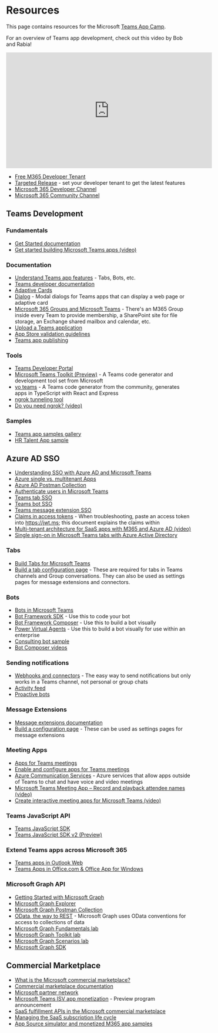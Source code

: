# Resources

This page contains resources for the Microsoft [Teams App Camp](../README.md).

For an overview of Teams app development, check out this video by Bob and Rabia!

<iframe src="https://www.youtube.com/embed/EQuB8l4sccg" 
    width="560" 
    height="315"
    frameborder="0" 
    allowfullscreen>
</iframe>

* [Free M365 Developer Tenant](https://developer.microsoft.com/en-us/microsoft-365/dev-program)
* [Targeted Release](https://docs.microsoft.com/en-us/microsoft-365/admin/manage/release-options-in-office-365?WT.mc_id=m365-58890-cxa) - set your developer tenant to get the latest features
* [Microsoft 365 Developer Channel](https://www.youtube.com/c/Microsoft365Developer)
* [Microsoft 365 Community Channel](https://www.youtube.com/c/Microsoft365PnPCommunity)
## Teams Development

### Fundamentals
* [Get Started documentation](https://docs.microsoft.com/en-us/microsoftteams/platform/get-started/get-started-overview?WT.mc_id=m365-58890-cxa)
* [Get started building Microsoft Teams apps (video)](https://www.youtube.com/watch?v=EQuB8l4sccg)

### Documentation

* [Understand Teams app features](https://docs.microsoft.com/en-us/microsoftteams/platform/concepts/capabilities-overview?WT.mc_id=m365-58890-cxa) - Tabs, Bots, etc.
* [Teams developer documentation](https://docs.microsoft.com/en-us/microsoftteams/platform?WT.mc_id=m365-58890-cxa)
* [Adaptive Cards](https://adaptivecards.io)
* [Dialog](https://docs.microsoft.com/en-us/microsoftteams/platform/task-modules-and-cards/what-are-task-modules?WT.mc_id=m365-58890-cxa) - Modal dialogs for Teams apps that can display a web page or adaptive card
* [Microsoft 365 Groups and Microsoft Teams](https://docs.microsoft.com/en-us/microsoftteams/office-365-groups?WT.mc_id=m365-58890-cxa) - There's an M365 Group inside every Team to provide membership, a SharePoint site for file storage, an Exchange shared mailbox and calendar, etc.
* [Upload a Teams application](https://docs.microsoft.com/en-us/microsoftteams/upload-custom-apps?WT.mc_id=m365-58890-cxa)
* [App Store validation guidelines](https://docs.microsoft.com/en-us/microsoftteams/platform/concepts/deploy-and-publish/appsource/prepare/teams-store-validation-guidelines?WT.mc_id=m365-58890-cxa)
* [Teams app publishing](https://docs.microsoft.com/en-us/microsoftteams/platform/concepts/deploy-and-publish/appsource/publish?WT.mc_id=m365-58890-cxa)

### Tools

* [Teams Developer Portal](https://dev.teams.microsoft.com)
* [Microsoft Teams Toolkit (Preview)](https://docs.microsoft.com/en-us/microsoftteams/platform/toolkit/visual-studio-code-overview?WT.mc_id=m365-58890-cxa) - A Teams code generator and development tool set from Microsoft
* [yo teams](https://github.com/pnp/generator-teams) - A Teams code generator from the community, generates apps in TypeScript with React and Express
* [ngrok tunneling tool](https://www.ngrok.com/)
* [Do you need ngrok? (video)](https://www.youtube.com/watch?v=A5U-3o-mHD0)

### Samples

* [Teams app samples gallery](https://pnp.github.io/teams-dev-samples/)
* [HR Talent App sample](https://github.com/OfficeDev/msteams-sample-contoso-hr-talent-app)

## Azure AD SSO


* [Understanding SSO with Azure AD and Microsoft Teams](https://www.youtube.com/watch?v=SaBbfVgqZHc&t=325s)
* [Azure single vs. multitenant Apps](https://docs.microsoft.com/en-us/azure/active-directory/develop/single-and-multi-tenant-apps?WT.mc_id=m365-58890-cxa)
* [Azure AD Postman Collection](https://app.getpostman.com/run-collection/f77994d794bab767596d)
* [Authenticate users in Microsoft Teams](https://docs.microsoft.com/en-us/microsoftteams/platform/concepts/authentication/authentication?WT.mc_id=m365-58890-cxa)
* [Teams tab SSO](https://docs.microsoft.com/en-us/microsoftteams/platform/tabs/how-to/authentication/auth-aad-sso?WT.mc_id=m365-58890-cxa)
* [Teams bot SSO](https://docs.microsoft.com/en-us/microsoftteams/platform/bots/how-to/authentication/auth-aad-sso-bots?WT.mc_id=m365-58890-cxa)
* [Teams message extension SSO](https://docs.microsoft.com/en-us/microsoftteams/platform/messaging-extensions/how-to/enable-sso-auth-me?WT.mc_id=m365-58890-cxa)
* [Claims in access tokens](https://docs.microsoft.com/en-us/azure/active-directory/develop/access-tokens?WT.mc_id=m365-58890-cxa#claims-in-access-tokens) - When troubleshooting, paste an access token into https://jwt.ms; this document explains the claims within
* [Multi-tenant architecture for SaaS apps with M365 and Azure AD (video)](https://www.youtube.com/watch?v=RjGVOFm39j0)
* [Single sign-on in Microsoft Teams tabs with Azure Active Directory](https://www.youtube.com/watch?v=kruUnaZgQaY)


### Tabs

* [Build Tabs for Microsoft Teams](https://docs.microsoft.com/en-us/microsoftteams/platform/tabs/what-are-tabs?WT.mc_id=m365-58890-cxa)
* [Build a tab configuration page](https://docs.microsoft.com/en-us/microsoftteams/platform/tabs/how-to/create-tab-pages/configuration-page?WT.mc_id=m365-58890-cxa) - These are required for tabs in Teams channels and Group conversations. They can also be used as settings pages for message extensions and connectors.

### Bots

* [Bots in Microsoft Teams](https://docs.microsoft.com/en-us/microsoftteams/platform/bots/what-are-bots?WT.mc_id=m365-58890-cxa)
* [Bot Framework SDK](https://docs.microsoft.com/en-us/azure/bot-service/index-bf-sdk?WT.mc_id=m365-58890-cxa) - Use this to code your bot
* [Bot Framework Composer](https://docs.microsoft.com/en-us/composer/introduction?WT.mc_id=m365-58890-cxa) - Use this to build a bot visually
* [Power Virtual Agents](https://powervirtualagents.microsoft.com/) - Use this to build a bot visually for use within an enterprise
* [Consulting bot sample](https://github.com/pnp/teams-dev-samples/tree/main/samples/app-consulting-bot)
* [Bot Composer videos](https://aka.ms/teams-bot-composer-videos)

### Sending notifications

* [Webhooks and connectors](https://docs.microsoft.com/en-us/microsoftteams/platform/webhooks-and-connectors/what-are-webhooks-and-connectors?WT.mc_id=m365-58890-cxa) - The easy way to send notifications but only works in a Teams channel, not personal or group chats
* [Activity feed](https://docs.microsoft.com/en-us/graph/teams-send-activityfeednotifications?WT.mc_id=m365-58890-cxa)
* [Proactive bots](https://docs.microsoft.com/en-us/microsoftteams/platform/bots/how-to/conversations/send-proactive-messages?WT.mc_id=m365-58890-cxa)

### Message Extensions

* [Message extensions documentation](https://docs.microsoft.com/en-us/microsoftteams/platform/messaging-extensions/what-are-messaging-extensions?WT.mc_id=m365-58890-cxa)
* [Build a configuration page](https://docs.microsoft.com/en-us/microsoftteams/platform/tabs/how-to/create-tab-pages/configuration-page?WT.mc_id=m365-58890-cxa) - These can be used as settings pages for message extensions

### Meeting Apps

* [Apps for Teams meetings](https://docs.microsoft.com/en-us/microsoftteams/platform/apps-in-teams-meetings/teams-apps-in-meetings?WT.mc_id=m365-58890-cxa)
* [Enable and configure apps for Teams meetings](https://docs.microsoft.com/en-us/microsoftteams/platform/apps-in-teams-meetings/enable-and-configure-your-app-for-teams-meetings?WT.mc_id=m365-58890-cxa)
* [Azure Communication Services](https://azure.microsoft.com/en-us/services/communication-services?WT.mc_id=m365-58890-cxa) - Azure services that allow apps outside of Teams to chat and have voice and video meetings
* [Microsoft Teams Meeting App – Record and playback attendee names (video)](https://www.youtube.com/watch?v=djmgcGFLnas)
* [Create interactive meeting apps for Microsoft Teams (video)](https://www.youtube.com/watch?v=jDfGpTSZ9zA)

### Teams JavaScript API

* [Teams JavaScript SDK](https://docs.microsoft.com/en-us/javascript/api/overview/msteams-client?WT.mc_id=m365-58890-cxa)
* [Teams JavaScript SDK v2 (Preview)](https://docs.microsoft.com/en-us/microsoftteams/platform/m365-apps/using-teams-client-sdk-preview?WT.mc_id=m365-58890-cxa)

### Extend Teams apps across Microsoft 365

* [Teams apps in Outlook Web](https://devblogs.microsoft.com/microsoft365dev/teams-js-sdk-v2-public-preview-update-teams-apps-in-outlook-web/)
* [Teams Apps in Office.com & Office App for Windows](https://devblogs.microsoft.com/microsoft365dev/teams-js-sdk-v2-public-preview-update-teams-apps-in-office-com-office-app-for-windows/)

### Microsoft Graph API

* [Getting Started with Microsoft Graph](https://developer.microsoft.com/en-us/graph/get-started?WT.mc_id=m365-58890-cxa)
* [Microsoft Graph Explorer](https://developer.microsoft.com/en-us/graph/graph-explorer)
* [Microsoft Graph Postman Collection](https://docs.microsoft.com/en-us/graph/use-postman?WT.mc_id=m365-58890-cxa)
* [OData, the way to REST](https://www.odata.org/) - Microsoft Graph uses OData conventions for access to collections of data
* [Microsoft Graph Fundamentals lab](https://docs.microsoft.com/en-us/learn/paths/m365-msgraph-fundamentals?WT.mc_id=m365-58890-cxa)
* [Microsoft Graph Toolkit lab](https://docs.microsoft.com/en-us/learn/modules/msgraph-toolkit-intro?WT.mc_id=m365-58890-cxa)
* [Microsoft Graph Scenarios lab](https://docs.microsoft.com/en-us/learn/paths/m365-msgraph-scenarios?WT.mc_id=m365-58890-cxa)
* [Microsoft Graph SDK](https://docs.microsoft.com/en-us/graph/sdks/sdks-overview?WT.mc_id=m365-58890-cxa)

## Commercial Marketplace

* [What is the Microsoft commercial marketplace?](https://docs.microsoft.com/en-us/azure/marketplace/overview?WT.mc_id=m365-58890-cxa)
* [Commercial marketplace documentation](https://docs.microsoft.com/en-us/azure/marketplace?WT.mc_id=m365-58890-cxa)
* [Microsoft partner network](https://partner.microsoft.com/en-us/solutions/the-commercial-marketplace)
* [Microsoft Teams ISV app monetization](https://devblogs.microsoft.com/microsoft365dev/microsoft-teams-isv-app-monetization-capabilities-now-available-in-developer-preview/) - Preview program announcement
* [SaaS fulfillment APIs in the Microsoft commercial marketplace](https://docs.microsoft.com/en-us/azure/marketplace/partner-center-portal/pc-saas-fulfillment-apis?WT.mc_id=m365-58890-cxa)
* [Managing the SaaS subscription life cycle](https://docs.microsoft.com/en-us/azure/marketplace/partner-center-portal/pc-saas-fulfillment-life-cycle?WT.mc_id=m365-58890-cxa)
* [App Source simulator and monetized M365 app samples](https://aka.ms/TeamsMonetization/codesamples)




